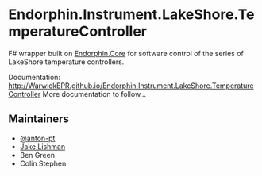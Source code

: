 # Endorphin.Instrument.LakeShore.TemperatureController

F# wrapper built on [Endorphin.Core][1] for software control of the series of
LakeShore temperature controllers.

Documentation:
http://WarwickEPR.github.io/Endorphin.Instrument.LakeShore.TemperatureController
More documentation to follow...

## Maintainers

- [@anton-pt](https://github.com/anton-pt)
- [Jake Lishman](https://github.com/jakelishman)
- Ben Green
- Colin Stephen

[1]: https://warwickepr.github.io/Endorphin.Core

